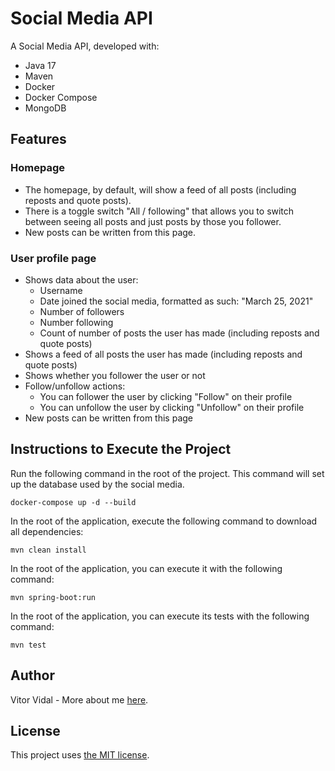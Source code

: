 # Social Media API

A Social Media API, developed with:

- Java 17
- Maven
- Docker
- Docker Compose
- MongoDB

## Features

### Homepage

- The homepage, by default, will show a feed of all posts (including reposts and quote posts).
- There is a toggle switch "All / following" that allows you to switch between seeing all posts and just posts by those you follower.
- New posts can be written from this page.

### User profile page

- Shows data about the user:
    - Username
    - Date joined the social media, formatted as such: "March 25, 2021"
    - Number of followers
    - Number following
    - Count of number of posts the user has made (including reposts and quote posts)
- Shows a feed of all posts the user has made (including reposts and quote posts)
- Shows whether you follower the user or not
- Follow/unfollow actions:
  - You can follower the user by clicking "Follow" on their profile
  - You can unfollow the user by clicking "Unfollow" on their profile
- New posts can be written from this page

## Instructions to Execute the Project

Run the following command in the root of the project. This command will set up the database used by the social media.

```
docker-compose up -d --build
```

In the root of the application, execute the following command to download all dependencies:

```
mvn clean install
```

In the root of the application, you can execute it with the following command:

```
mvn spring-boot:run
```

In the root of the application, you can execute its tests with the following command:

```
mvn test
```

## Author

Vitor Vidal - More about me [here](https://github.com/vitorvidaldev).

## License

This project uses [the MIT license](LICENSE).
